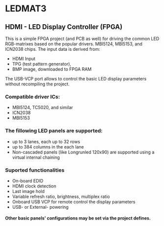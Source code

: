 # LEDMAT3

## HDMI - LED Display Controller (FPGA)

This is a simple FPGA project (and PCB as well) for driving the common LED RGB-matrixes based on the popular drivers. MBI5124, MBI5153, and ICN2038 chips.
The input data is derived from:
* HDMI Input
* TPG (test pattern generator),
* BMP image, downloaded to FPGA RAM

The USB-VCP port allows to control the basic LED display parameters without recompiling the project.

### Compatible driver ICs:
* MBI5124, TC5020, and similar
* ICN2038
* MBI5153

### The fillowing LED panels are supported: 
* up to 3 lanes, each up to 32 rows
* up to 384 columns in the each lane
* Non-cascaded panels (like Longrunled 120x90) are supported using a virtual internal chaining

### Suported functionalities 
* On-board EDID
* HDMI clock detection
* Last image hold
* Variable refresh ratio, brightness, multiplex ratio
* Onboard USB VCP for remote control the display parameters
* USB- or External- powering


#### Other basic panels' configurations may be set via the project defines.
